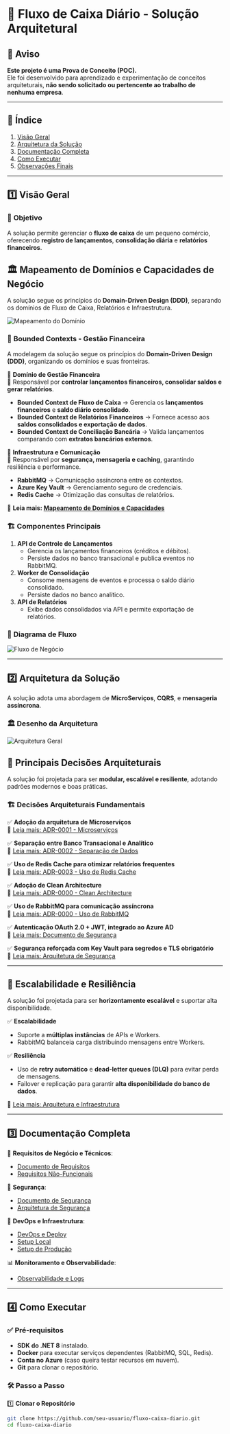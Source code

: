 # 📌 Fluxo de Caixa Diário - Solução Arquitetural

## 🚨 Aviso

**Este projeto é uma Prova de Conceito (POC).**  
Ele foi desenvolvido para aprendizado e experimentação de conceitos arquiteturais, **não sendo solicitado ou pertencente ao trabalho de nenhuma empresa**.

---

## 📖 Índice
1. [Visão Geral](#1-visão-geral)
2. [Arquitetura da Solução](#2-arquitetura-da-solução)
3. [Documentação Completa](#3-documentação-completa)
4. [Como Executar](#4-como-executar)
5. [Observações Finais](#5-observações-finais)

---

## 1️⃣ **Visão Geral**

### 🎯 **Objetivo**
A solução permite gerenciar o **fluxo de caixa** de um pequeno comércio, oferecendo **registro de lançamentos**, **consolidação diária** e **relatórios financeiros**.

## 🏛 Mapeamento de Domínios e Capacidades de Negócio

A solução segue os princípios do **Domain-Driven Design (DDD)**, separando os domínios de Fluxo de Caixa, Relatórios e Infraestrutura.

![Mapeamento do Domínio](./docs/images/dominio-bounded-contexts.png)

### 📌 **Bounded Contexts - Gestão Financeira**
A modelagem da solução segue os princípios do **Domain-Driven Design (DDD)**, organizando os domínios e suas fronteiras.

🔹 **Domínio de Gestão Financeira**  
📌 Responsável por **controlar lançamentos financeiros, consolidar saldos e gerar relatórios**.  
- **Bounded Context de Fluxo de Caixa** → Gerencia os **lançamentos financeiros** e **saldo diário consolidado**.  
- **Bounded Context de Relatórios Financeiros** → Fornece acesso aos **saldos consolidados e exportação de dados**.  
- **Bounded Context de Conciliação Bancária** → Valida lançamentos comparando com **extratos bancários externos**.  

🔹 **Infraestrutura e Comunicação**  
📌 Responsável por **segurança, mensageria e caching**, garantindo resiliência e performance.  
- **RabbitMQ** → Comunicação assíncrona entre os contextos.  
- **Azure Key Vault** → Gerenciamento seguro de credenciais.  
- **Redis Cache** → Otimização das consultas de relatórios.  

📄 **Leia mais: [Mapeamento de Domínios e Capacidades](./docs/requisitos/MapeamentoDominios.md)**  



### 🏗 **Componentes Principais**
1. **API de Controle de Lançamentos**  
   - Gerencia os lançamentos financeiros (créditos e débitos).  
   - Persiste dados no banco transacional e publica eventos no RabbitMQ.  
2. **Worker de Consolidação**  
   - Consome mensagens de eventos e processa o saldo diário consolidado.  
   - Persiste dados no banco analítico.  
3. **API de Relatórios**  
   - Exibe dados consolidados via API e permite exportação de relatórios.

### 🔄 **Diagrama de Fluxo**
![Fluxo de Negócio](./docs/images/fluxodenegocio.png)

---

## 2️⃣ **Arquitetura da Solução**

A solução adota uma abordagem de **MicroServiços**, **CQRS**, e **mensageria assíncrona**.

### 🏛 **Desenho da Arquitetura**
![Arquitetura Geral](./docs/images/diagramasolucao.png)

## 🔹 Principais Decisões Arquiteturais

A solução foi projetada para ser **modular, escalável e resiliente**, adotando padrões modernos e boas práticas.

### 🏗 **Decisões Arquiteturais Fundamentais**
✅ **Adoção da arquitetura de Microserviços**  
📄 [Leia mais: ADR-0001 - Microserviços](./docs/adrs/ADR-001-Decisao-Adotar-Microservicos.md)

✅ **Separação entre Banco Transacional e Analítico**  
📄 [Leia mais: ADR-0002 - Separação de Dados](./docs/adrs/ADR-002-Separacao-Dados-Transacional-e-Analitico.md)

✅ **Uso de Redis Cache para otimizar relatórios frequentes**  
📄 [Leia mais: ADR-0003 - Uso de Redis Cache](./docs/adrs/ADR-003-Decisao-Sobre-Cache-Para-Relatorios-Diarios.md)

✅ **Adoção de Clean Architecture**  
📄 [Leia mais: ADR-0000 - Clean Architecture](./docs/adr/ADR-0001-CleanArchitecture.md)

✅ **Uso de RabbitMQ para comunicação assíncrona**  
📄 [Leia mais: ADR-0000 - Uso de RabbitMQ](./docs/adr/ADR-0002-UsandoRabbitMQ.md)

✅ **Autenticação OAuth 2.0 + JWT, integrado ao Azure AD**  
📄 [Leia mais: Documento de Segurança](./docs/requisitos/DocumentoDeSeguranca.md)

✅ **Segurança reforçada com Key Vault para segredos e TLS obrigatório**  
📄 [Leia mais: Arquitetura de Segurança](./docs/arquitetura/arquitetura-seguranca.md)

---

## 🚀 **Escalabilidade e Resiliência**

A solução foi projetada para ser **horizontamente escalável** e suportar alta disponibilidade.

✅ **Escalabilidade**  
- Suporte a **múltiplas instâncias** de APIs e Workers.  
- RabbitMQ balanceia carga distribuindo mensagens entre Workers.  

✅ **Resiliência**  
- Uso de **retry automático** e **dead-letter queues (DLQ)** para evitar perda de mensagens.  
- Failover e replicação para garantir **alta disponibilidade do banco de dados**.  

📄 [Leia mais: Arquitetura e Infraestrutura](./docs/arquitetura/arquitetura-geral.md)


---

## 3️⃣ **Documentação Completa**

📌 **Requisitos de Negócio e Técnicos**:
- [Documento de Requisitos](./docs/requisitos/documentorequisitos.md)  
- [Requisitos Não-Funcionais](./docs/requisitos/naofuncionais/requisitos-nao-funcionais.md)  

🔐 **Segurança**:
- [Documento de Segurança](./docs/requisitos/naofuncionais/seguranca.md)  
- [Arquitetura de Segurança](./docs/arquitetura/arquitetura-seguranca.md)  

🚀 **DevOps e Infraestrutura**:
- [DevOps e Deploy](./docs/requisitos/DevOpsEDeploy.md)  
- [Setup Local](./docs/setup/setup-local.md)  
- [Setup de Produção](./docs/setup/setup-deploy.md)  

📊 **Monitoramento e Observabilidade**:
- [Observabilidade e Logs](./docs/requisitos/Observabilidade.md)  

---

## 4️⃣ **Como Executar**

### ✅ **Pré-requisitos**
- **SDK do .NET 8** instalado.
- **Docker** para executar serviços dependentes (RabbitMQ, SQL, Redis).
- **Conta no Azure** (caso queira testar recursos em nuvem).
- **Git** para clonar o repositório.

### 🛠 **Passo a Passo**

1️⃣ **Clonar o Repositório**
```bash
git clone https://github.com/seu-usuario/fluxo-caixa-diario.git
cd fluxo-caixa-diario
